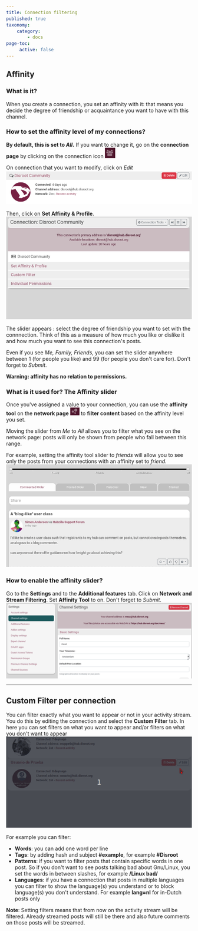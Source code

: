 ```yaml
---
title: Connection filtering
published: true
taxonomy:
    category:
        - docs
page-toc:
     active: false
---
```

## Affinity
### What is it?
When you create a connection, you set an affinity with it: that means you decide the degree of friendship or acquaintance you want to have with this channel.

### How to set the affinity level of my connections?
**By default, this is set to *All*.** If you want to change it, go on the **connection page** by clicking on the connection icon ![connection_icon](en/connection_icon.png)

On connection that you want to modify, click on *Edit*
![connection_disroot](en/connection_disroot.png)

Then, click on **Set Affinity & Profile**.
![affinity_set](en/set_affinity.gif)

The slider appears : select the degree of friendship you want to set with the connnection. Think of this as a measure of how much you like or dislike it and how much you want to see this connection's posts.

Even if you see *Me, Family, Friends*, you can set the slider anywhere between 1 (for people you like) and 99 (for people you don't care for). Don't forget to *Submit*.

**Warning: affinity has no relation to permissions.**

### What is it used for? The Affinity slider
Once you've assigned a value to your connection, you can use the **affinity tool** on the **network page** ![network_icon](en/network_icon.png) to **filter content** based on the affinity level you set.

Moving the slider from *Me* to *All* allows you to filter what you see on the network page: posts will only be shown from people who fall between this range.

For example, setting the affinity tool slider to *friends* will allow you to see only the posts from your connections with an affinity set to *friend*.
![affinity_filter](en/affinity_filter.gif)

### How to enable the affinity slider?
Go to the **Settings** and to the **Additional features** tab. Click on **Network and Stream Filtering**.
Set **Affinity Tool** to on. Don't forget to *Submit*.
![activate_affinity](en/activate_affinity.gif)

----------

## Custom Filter per connection
You can filter exactly what you want to appear or not in your activity stream. You do this by editing the connection and select the **Custom Filter** tab. In here you can set filters on what you want to appear and/or filters on what you don't want to appear  
![ConnectionFilter](en/ConnectionFilter.gif)  

For example you can filter:
* **Words**: you can add one word per line
* **Tags**: by adding hash and subject **#example**, for example **#Disroot**
* **Patterns**: if you want to filter posts that contain specific words in one post. So if you don't want to see posts talking bad about Gnu/Linux, you set the words in between slashes, for example **/Linux bad/**  
* **Languages**: if you have a connection that posts in multiple languages you can filter to show the language(s) you understand or to block language(s) you don't understand. For example **lang=nl** for in-Dutch posts only

**Note**: Setting filters means that from now on the activity stream will be filtered. Already streamed posts will still be there and also future comments on those posts will be streamed.
